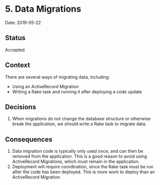 # 5. Data Migrations

Date: 2019-05-22

## Status

Accepted

## Context

There are several ways of migrating data, including:

* Using an ActiveRecord Migration
* Writing a Rake task and running it after deploying a code update

## Decisions

1. When migrations do not change the database structure or otherwise break the application, we should
   write a Rake task to migrate data.

## Consequences

1. Data migration code is typically only used once, and can then be removed from the application.  This is
   a good reason to avoid using ActiveRecord Migrations, which must remain in the application.
1. Deployment will require coordination, since the Rake task must be run after the code has been deployed.
   This is more work to deploy than an ActiveRecord Migration.
